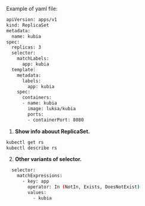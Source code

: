 Example of yaml file:  
``` bash
apiVersion: apps/v1
kind: ReplicaSet
metadata:
  name: kubia
spec:
  replicas: 3
  selector:
    matchLabels:
      app: kubia
  template:
    metadata:
      labels:
        app: kubia
    spec:
      containers:
      - name: kubia
        image: luksa/kubia
        ports:
        - containerPort: 8080
```
1. **Show info abouut ReplicaSet.**
``` bash
kubectl get rs
kubectl describe rs
```
2. **Other variants of selector.**
``` bash
  selector:
    matchExpressions:
      - key: app
        operator: In (NotIn, Exists, DoesNotExist)
        values:
          - kubia
```

